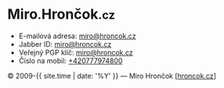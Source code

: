 <!DOCTYPE html PUBLIC "-//W3C//DTD XHTML 1.0 Strict//EN"
  "http://www.w3.org/TR/xhtml1/DTD/xhtml1-strict.dtd">
<html xmlns="http://www.w3.org/1999/xhtml" xml:lang="cs" lang="cs">

<head>
	<title>Miro Hrončok [hroncok.cz] - E-mail, Jabber, Telefon</title>
	<meta http-equiv="content-type" content="text/html;charset=utf-8" />
	<meta name="generator" content="Geany" />
	<meta name="author" content="Miro Hrončok [hroncok.cz]" />
	<link rel="stylesheet" type="text/css" media="screen" href="style.css" />
	<link rel="stylesheet" type="text/css" media="handheld" href="mobile.css" />
	<link rel="stylesheet" type="text/css" media="print" href="print.css" />
	<link rel="shortcut icon" href="favicon.ico" type="image/x-icon" />
	<link rel="alternate" title="RSS kanál osobního blogu Mira Hrončoka" href="http://me.hroncok.cz/feeds/posts/default?alt=rss" type="application/rss+xml" />
	<link rel="alternate" title="RSS kanál linuxových článků a blogpostů Mira Hrončoka" href="http://hroncok.cz/rss.xml" type="application/rss+xml" />
</head>

<body>
	<div id="kontajner">
		<h1 id="headline">Miro<small>.</small>Hrončok<small>.cz</small></h1>
		<div id="vcard">
			<ul>
				<li><span class="label">E-mailová adresa: </span><a href="mailto:miro@hroncok.cz" id="mail" title="Napište mi E-mail">miro@hroncok.cz</a></li>
				<li><span class="label">Jabber ID: </span><a href="xmpp:miro@hroncok.cz" id="jabber" title="Kontaktujte mě přes Jabber">miro@hroncok.cz</a></li>
				<li><span class="label">Veřejný PGP klíč: </span><a href="public-key.asc" id="pgp" title="Pište se mnou bezpečně">miro@hroncok.cz</a></li>
				<li><span class="label">Číslo na mobil: </span><a href="call:+420777974800" id="tel" title="Zavolejte mi">+420777974800</a></li>
			</ul>
		</div>
		<div id="footer"><p>&copy; 2009-{{ site.time | date: '%Y' }} &mdash; Miro Hrončok [<a href="http://hroncok.cz/">hroncok.cz</a>]</p></div>
		<div style="display:none"><script src="http://c1.navrcholu.cz/code?site=127620;t=lb14" type="text/javascript"></script><noscript><p><a href="http://navrcholu.cz/"><img src="http://c1.navrcholu.cz/hit?site=127620;t=lb14;ref=;jss=0" width="14" height="14" alt="." style="border:none" /></a></p></noscript></div>
	</div>
</body>
</html>
